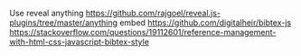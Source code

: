 Use reveal anything
https://github.com/rajgoel/reveal.js-plugins/tree/master/anything
embed https://github.com/digitalheir/bibtex-js
https://stackoverflow.com/questions/19112601/reference-management-with-html-css-javascript-bibtex-style
